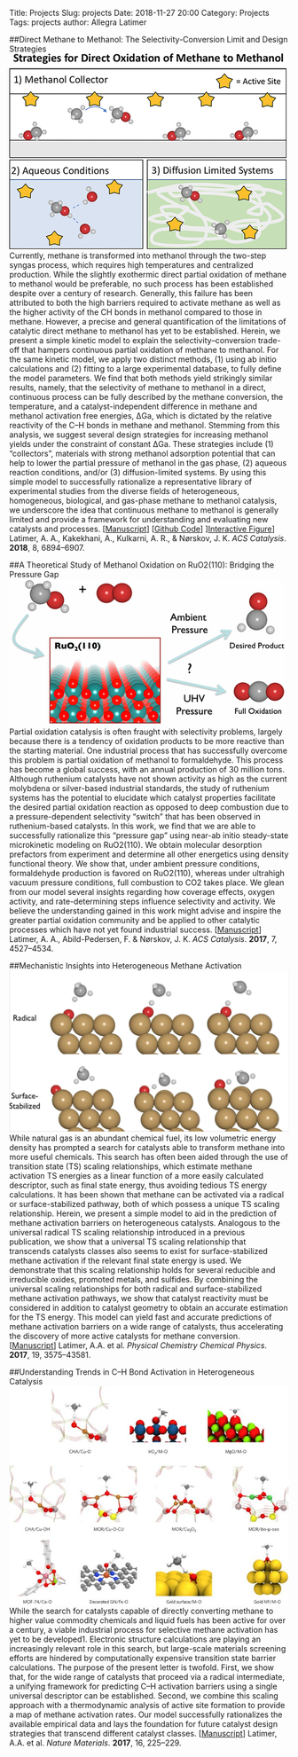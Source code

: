 Title: Projects
Slug: projects
Date: 2018-11-27 20:00
Category: Projects
Tags: projects 
author: Allegra Latimer

##Direct Methane to Methanol: The Selectivity-Conversion Limit and Design Strategies 
![alt text](https://github.com/alatimer/alatimer.github.io/raw/dev/images/methane2meoh.gif "")
Currently, methane is transformed into methanol through the two-step syngas process, which requires high temperatures and centralized production. While the slightly exothermic direct partial oxidation of methane to methanol would be preferable, no such process has been established despite over a century of research. Generally, this failure has been attributed to both the high barriers required to activate methane as well as the higher activity of the CH bonds in methanol compared to those in methane. However, a precise and general quantification of the limitations of catalytic direct methane to methanol has yet to be established. Herein, we present a simple kinetic model to explain the selectivity–conversion trade-off that hampers continuous partial oxidation of methane to methanol. For the same kinetic model, we apply two distinct methods, (1) using ab initio calculations and (2) fitting to a large experimental database, to fully define the model parameters. We find that both methods yield strikingly similar results, namely, that the selectivity of methane to methanol in a direct, continuous process can be fully described by the methane conversion, the temperature, and a catalyst-independent difference in methane and methanol activation free energies, ΔGa, which is dictated by the relative reactivity of the C–H bonds in methane and methanol. Stemming from this analysis, we suggest several design strategies for increasing methanol yields under the constraint of constant ΔGa. These strategies include (1) “collectors”, materials with strong methanol adsorption potential that can help to lower the partial pressure of methanol in the gas phase, (2) aqueous reaction conditions, and/or (3) diffusion-limited systems. By using this simple model to successfully rationalize a representative library of experimental studies from the diverse fields of heterogeneous, homogeneous, biological, and gas-phase methane to methanol catalysis, we underscore the idea that continuous methane to methanol is generally limited and provide a framework for understanding and evaluating new catalysts and processes.
\[[Manuscript](https://pubs.acs.org/doi/10.1021/acscatal.8b00220)\]
\[[Github Code](https://github.com/alatimer/Methane2MeOH)\]
\][Interactive Figure](https://plot.ly/~alatimer/7)\]
Latimer, A. A., Kakekhani, A., Kulkarni, A. R., & Nørskov, J. K. *ACS Catalysis*. **2018**,  8, 6894–6907.


##A Theoretical Study of Methanol Oxidation on RuO2(110): Bridging the Pressure Gap
![alt text](https://github.com/alatimer/alatimer.github.io/raw/dev/images/ruo2.gif "")
Partial oxidation catalysis is often fraught with selectivity problems, largely because there is a tendency of oxidation products to be more reactive than the starting material. One industrial process that has successfully overcome this problem is partial oxidation of methanol to formaldehyde. This process has become a global success, with an annual production of 30 million tons. Although ruthenium catalysts have not shown activity as high as the current molybdena or silver-based industrial standards, the study of ruthenium systems has the potential to elucidate which catalyst properties facilitate the desired partial oxidation reaction as opposed to deep combustion due to a pressure-dependent selectivity “switch” that has been observed in ruthenium-based catalysts. In this work, we find that we are able to successfully rationalize this “pressure gap” using near-ab initio steady-state microkinetic modeling on RuO2(110). We obtain molecular desorption prefactors from experiment and determine all other energetics using density functional theory. We show that, under ambient pressure conditions, formaldehyde production is favored on RuO2(110), whereas under ultrahigh vacuum pressure conditions, full combustion to CO2 takes place. We glean from our model several insights regarding how coverage effects, oxygen activity, and rate-determining steps influence selectivity and activity. We believe the understanding gained in this work might advise and inspire the greater partial oxidation community and be applied to other catalytic processes which have not yet found industrial success.
\[[Manuscript](https://pubs.acs.org/doi/abs/10.1021/acscatal.7b01417)\]
Latimer, A. A., Abild-Pedersen, F. & Nørskov, J. K. *ACS Catalysis*. **2017**,  7, 4527–4534.


##Mechanistic Insights into Heterogeneous Methane Activation
![alt text](https://github.com/alatimer/alatimer.github.io/raw/dev/images/pccp.png "")
While natural gas is an abundant chemical fuel, its low volumetric energy density has prompted a search for catalysts able to transform methane into more useful chemicals. This search has often been aided through the use of transition state (TS) scaling relationships, which estimate methane activation TS energies as a linear function of a more easily calculated descriptor, such as final state energy, thus avoiding tedious TS energy calculations. It has been shown that methane can be activated via a radical or surface-stabilized pathway, both of which possess a unique TS scaling relationship. Herein, we present a simple model to aid in the prediction of methane activation barriers on heterogeneous catalysts. Analogous to the universal radical TS scaling relationship introduced in a previous publication, we show that a universal TS scaling relationship that transcends catalysts classes also seems to exist for surface-stabilized methane activation if the relevant final state energy is used. We demonstrate that this scaling relationship holds for several reducible and irreducible oxides, promoted metals, and sulfides. By combining the universal scaling relationships for both radical and surface-stabilized methane activation pathways, we show that catalyst reactivity must be considered in addition to catalyst geometry to obtain an accurate estimation for the TS energy. This model can yield fast and accurate predictions of methane activation barriers on a wide range of catalysts, thus accelerating the discovery of more active catalysts for methane conversion.
\[[Manuscript](https://pubs.rsc.org/en/content/articlelanding/2017/cp/c6cp08003k)\]
Latimer, A.A. et al. *Physical Chemistry Chemical Physics*. **2017**, 19, 3575–43581.


##Understanding Trends in C–H Bond Activation in Heterogeneous Catalysis
![alt text](https://github.com/alatimer/alatimer.github.io/raw/dev/images/nmat.jpg "")
While the search for catalysts capable of directly converting methane to higher value commodity chemicals and liquid fuels has been active for over a century, a viable industrial process for selective methane activation has yet to be developed1. Electronic structure calculations are playing an increasingly relevant role in this search, but large-scale materials screening efforts are hindered by computationally expensive transition state barrier calculations. The purpose of the present letter is twofold. First, we show that, for the wide range of catalysts that proceed via a radical intermediate, a unifying framework for predicting C–H activation barriers using a single universal descriptor can be established. Second, we combine this scaling approach with a thermodynamic analysis of active site formation to provide a map of methane activation rates. Our model successfully rationalizes the available empirical data and lays the foundation for future catalyst design strategies that transcend different catalyst classes.
\[[Manuscript](https://www.nature.com/articles/nmat4760)\]
Latimer, A.A. et al. *Nature Materials*. **2017**, 16, 225–229.
